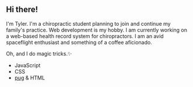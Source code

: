 ## Hi there!
I'm Tyler. I'm a chiropractic student planning to join and continue my family's practice. Web development is my hobby. I am currently working on a web-based health record system for chiropractors. I am an avid spaceflight enthusiast and something of a coffee aficionado. 

Oh, and I do magic tricks.✨

* JavaScript
* CSS
* [pug](https://pugjs.org/api/getting-started.html) & HTML

